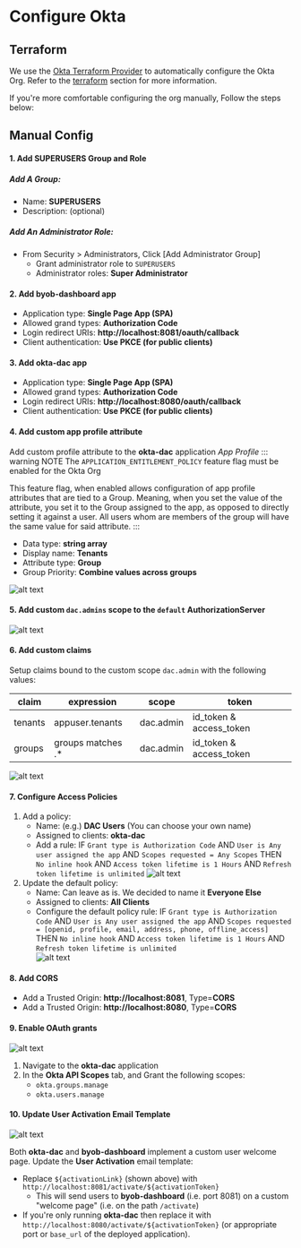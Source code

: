 # Configure Okta

## Terraform
We use the [Okta Terraform Provider](https://www.terraform.io/docs/providers/okta/index.html) to automatically configure the Okta Org. Refer to the [terraform](terraform) section for more information. 

If you're more comfortable configuring the org manually, Follow the steps below: 

## Manual Config
#### 1. Add SUPERUSERS Group and Role
##### Add A Group:
* Name: __SUPERUSERS__
* Description: (optional)
##### Add An Administrator Role:
* From Security > Administrators, Click [Add Administrator Group]
    * Grant administrator role to `SUPERUSERS`
    * Administrator roles: **Super Administrator**

#### 2. Add byob-dashboard app
* Application type: __Single Page App (SPA)__
* Allowed grand types: __Authorization Code__
* Login redirect URIs: __http://localhost:8081/oauth/callback__
* Client authentication: __Use PKCE (for public clients)__

#### 3. Add okta-dac app
* Application type: __Single Page App (SPA)__
* Allowed grand types: __Authorization Code__
* Login redirect URIs: __http://localhost:8080/oauth/callback__
* Client authentication: __Use PKCE (for public clients)__

#### 4. Add custom app profile attribute
Add custom profile attribute to the __okta-dac__ application *App Profile*
::: warning NOTE
The `APPLICATION_ENTITLEMENT_POLICY` feature flag must be enabled for the Okta Org

This feature flag, when enabled allows configuration of app profile attributes that are tied to a Group. Meaning, when you set the value of the attribute, you set it to the Group assigned to the app, as opposed to directly setting it against a user. All users whom are members of the group will have the same value for said attribute.
:::
* Data type: __string array__
* Display name: __Tenants__
* Attribute type: __Group__
* Group Priority: __Combine values across groups__

![alt text](./images/setup/AppSchema.png)

#### 5. Add custom `dac.admins` scope to the `default` AuthorizationServer
![alt text](./images/setup/CustomScope.png)

#### 6. Add custom claims
Setup claims bound to the custom scope `dac.admin` with the following values:

| claim | expression | scope | token |
| ----- | ---------- | ----- | ----- |
| tenants | appuser.tenants | dac.admin | id_token & access_token |
| groups | groups matches .* | dac.admin | id_token & access_token |

![alt text](./images/setup/CustomClaims.png)

#### 7. Configure Access Policies
1. Add a policy: 
    * Name: (e.g.) __DAC Users__ (You can choose your own name)
    * Assigned to clients: __okta-dac__
    * Add a rule:
    IF `Grant type is Authorization Code` AND `User is Any user assigned the app` AND `Scopes requested = Any Scopes` THEN `No inline hook` AND `Access token lifetime is 1 Hours` AND `Refresh token lifetime is unlimited`
![alt text](./images/setup/Policy_DACUsers.png)
2. Update the default policy:
    * Name: Can leave as is. We decided to name it __Everyone Else__
    * Assigned to clients: __All Clients__
    * Configure the default policy rule:
    IF `Grant type is Authorization Code` AND `User is Any user assigned the app` AND `Scopes requested = [openid, profile, email, address, phone, offline_access]` THEN `No inline hook` AND `Access token lifetime is 1 Hours` AND `Refresh token lifetime is unlimited`        
![alt text](./images/setup/Policy_EveryoneElse.png)

#### 8. Add CORS
* Add a Trusted Origin: __http://localhost:8081__, Type=__CORS__
* Add a Trusted Origin: __http://localhost:8080__, Type=__CORS__

#### 9. Enable OAuth grants
![alt text](./images/setup/okta-api-scopes.png)
1. Navigate to the __okta-dac__ application
2. In the **Okta API Scopes** tab, and Grant the following scopes:
    * `okta.groups.manage`
    * `okta.users.manage`

#### 10. Update User Activation Email Template
![alt text](./images/setup/user-activation-email.png)

Both __okta-dac__ and __byob-dashboard__ implement a custom user welcome page. Update the __User Activation__ email template:
* Replace `${activationLink}` (shown above) with `http://localhost:8081/activate/${activationToken}` 
    * This will send users to __byob-dashboard__ (i.e. port 8081) on a custom "welcome page" (i.e. on the path `/activate`)
* If you're only running __okta-dac__ then replace it with `http://localhost:8080/activate/${activationToken}` (or appropriate port or `base_url` of the deployed application).